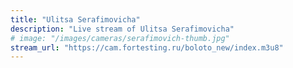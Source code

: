 ```yaml
---
title: "Ulitsa Serafimovicha"
description: "Live stream of Ulitsa Serafimovicha"
# image: "/images/cameras/serafimovich-thumb.jpg"
stream_url: "https://cam.fortesting.ru/boloto_new/index.m3u8"
---
```

